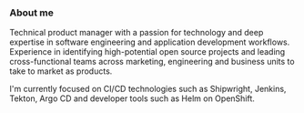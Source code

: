 ### About me

Technical product manager with a passion for technology and deep expertise in software engineering and application development workflows. Experience in identifying high-potential open source projects and leading cross-functional teams across marketing, engineering and business units to take to market as products. 

I'm currently focused on CI/CD technologies such as Shipwright, Jenkins, Tekton, Argo CD and developer tools such as Helm on OpenShift. 

<!--
**siamaksade/siamaksade** is a ✨ _special_ ✨ repository because its `README.md` (this file) appears on your GitHub profile.

Here are some ideas to get you started:

- 🔭 I’m currently working on ...
- 🌱 I’m currently learning ...
- 👯 I’m looking to collaborate on ...
- 🤔 I’m looking for help with ...
- 💬 Ask me about ...
- 📫 How to reach me: ...
- 😄 Pronouns: ...
- ⚡ Fun fact: ...
-->
